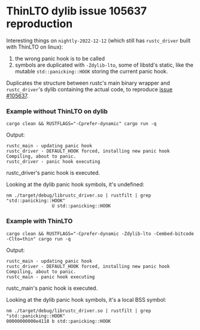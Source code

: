 # ThinLTO dylib issue 105637 reproduction

Interesting things on `nightly-2022-12-12` (which still has `rustc_driver` built with ThinLTO on linux):
1. the wrong panic hook is to be called
2. symbols are duplicated with `-Zdylib-lto`, some of libstd's static, like the mutable
   `std::panicking::HOOK` storing the current panic hook.

Duplicates the structure between rustc's main binary wrapper and `rustc_driver`'s dylib containing the actual code, to reproduce [issue #105637](https://github.com/rust-lang/rust/issues/105637).

### Example without ThinLTO on dylib
```
cargo clean && RUSTFLAGS="-Cprefer-dynamic" cargo run -q
```

Output:

```
rustc_main - updating panic hook
rustc_driver - DEFAULT_HOOK forced, installing new panic hook
Compiling, about to panic.
rustc_driver - panic hook executing
```

rustc_driver's panic hook is executed.

Looking at the dylib panic hook symbols, it's undefined:
```
nm ./target/debug/librustc_driver.so | rustfilt | grep "std::panicking::HOOK"
                 U std::panicking::HOOK
```

### Example with ThinLTO
```
cargo clean && RUSTFLAGS="-Cprefer-dynamic -Zdylib-lto -Cembed-bitcode -Clto=thin" cargo run -q
```

Output:

```
rustc_main - updating panic hook
rustc_driver - DEFAULT_HOOK forced, installing new panic hook
Compiling, about to panic.
rustc_main - panic hook executing
```

rustc_main's panic hook is executed.

Looking at the dylib panic hook symbols, it's a local BSS symbol:
```
nm ./target/debug/librustc_driver.so | rustfilt | grep "std::panicking::HOOK"
00000000000e4118 b std::panicking::HOOK
```
